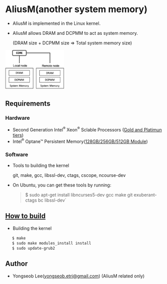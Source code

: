 # AliusM(another system memory)                                                    

 * AliusM is implemented in the Linux kernel.                                      
                                                                                   
 * AliusM allows DRAM and DCPMM to act as system memory.                           
                                                                                   
   (DRAM size + DCPMM size => Total system memory size)                            
                                                                                                                                                                  
<img src="./images/alius.png" width=37%>                                           
                                                                                   
## Requirements                                                                    
                                                                                   
### Hardware                                                                       
                                                                                   
 * Second Generation Intel<sup>&reg;</sup> Xeon<sup>&reg;</sup> Sclable Processors ([Gold and Platimun tiers](https://ark.intel.com/content/www/us/en/ark/search/featurefilter.html?productType=873&2_OptaneDCPersistentMemoryVersion=True))
 * Intel<sup>&reg;</sup> Optane&trade; Persistent Memory([128GB/256GB/512GB Module](https://www.intel.com/content/www/us/en/architecture-and-technology/optane-dc-persistent-memory.html))
                                                                                   
### Software                                                                       
                                                                                   
 * Tools to building the kernel                                                    
                                                                                   
   git, make, gcc, libssl-dev, ctags, cscope, ncourse-dev                          
                                                                                   
 * On Ubuntu, you can get these tools by running:                                  
                                                                                   
   >$ sudo apt-get install libncurses5-dev gcc make git exuberant-ctags bc libssl-dev`
                                                                                   
                                                                                   
## [How to build][1]                                                               
[1]: <https://kernelnewbies.org/KernelBuild> "kernelnews"                          
                                                                                   
 * Building the kernel                                                             
```                                                                                
   $ make                                                                          
   $ sudo make modules_install install                                             
   $ sudo update-grub2                                                             
```                                                                                
## Author                                                                          
  * Yongseob Lee(yongseob.etri@gmail.com) (AliusM related only)
